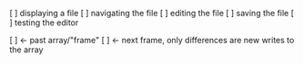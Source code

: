 [ ] displaying a file
[ ] navigating the file
[ ] editing the file
[ ] saving the file
[ ] testing the editor

[              ] <- past array/"frame"
[              ] <- next frame, only differences are new writes to the array


